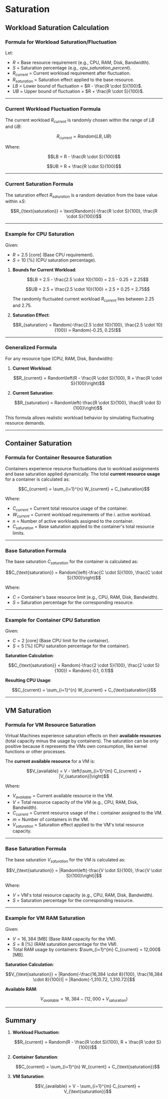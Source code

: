 # Saturation

## Workload Saturation Calculation

### **Formula for Workload Saturation/Fluctuation**

Let:

- $R$ = Base resource requirement (e.g., CPU, RAM, Disk, Bandwidth).
- $S$ = Saturation percentage (e.g., $cpu{\_saturation\_percent}$).
- $R_{current}$ = Current workload requirement after fluctuation.
- $R_{saturation}$ = Saturation effect applied to the base resource.
- $LB$ = Lower bound of fluctuation = $R - \frac{R \cdot S}{100}$.
- $UB$ = Upper bound of fluctuation = $R + \frac{R \cdot S}{100}$.

---

### **Current Workload Fluctuation Formula**

The current workload $R_{current}$ is randomly chosen within the range of $LB$ and $UB$:

$$R_{current} = Random(LB, UB)$$

Where:

$$LB = R - \frac{R \cdot S}{100}$$

$$UB = R + \frac{R \cdot S}{100}$$

---

### **Current Saturation Formula**

The saturation effect $R_{saturation}$ is a random deviation from the base value within $\pm S$:

$$R_{\text{saturation}} = \text{Random}(-\frac{R \cdot S}{100}, \frac{R \cdot S}{100})$$

---

### **Example for CPU Saturation**

Given:

- $R = 2.5$ [core] (Base CPU requirement).
- $S = 10$ [%] (CPU saturation percentage).

1. **Bounds for Current Workload**:

   $$LB = 2.5 - \frac{2.5 \cdot 10}{100} = 2.5 - 0.25 = 2.25$$

   $$UB = 2.5 + \frac{2.5 \cdot 10}{100} = 2.5 + 0.25 = 2.75$$

   The randomly fluctuated current workload $R_{current}$ lies between $2.25$ and $2.75$.

2. **Saturation Effect**:

   $$R_{saturation} = Random(-\frac{2.5 \cdot 10}{100}, \frac{2.5 \cdot 10}{100}) = Random(-0.25, 0.25)$$

---

### **Generalized Formula**

For any resource type (CPU, RAM, Disk, Bandwidth):

1. **Current Workload**:

   $$R_{current} = Random\left(R - \frac{R \cdot S}{100}, R + \frac{R \cdot S}{100}\right)$$

2. **Current Saturation**:

   $$R_{saturation} = Random\left(-\frac{R \cdot S}{100}, \frac{R \cdot S}{100}\right)$$

This formula allows realistic workload behavior by simulating fluctuating resource demands.

---

## Container Saturation

### **Formula for Container Resource Saturation**

Containers experience resource fluctuations due to workload assignments and base saturation applied dynamically. The total **current resource usage** for a container is calculated as:

$$C_{current} = \sum_{i=1}^{n} W_{current} + C_{saturation}$$

Where:

- $C_{current}$ = Current total resource usage of the container.
- $W_{current}$ = Current workload requirements of the $i.$ active workload.
- $n$ = Number of active workloads assigned to the container.
- $C_{saturation}$ = Base saturation applied to the container's total resource limits.

---

### **Base Saturation Formula**

The base saturation $C_{saturation}$ for the container is calculated as:

$$C_{\text{saturation}} = Random(\left(-\frac{C \cdot S}{100}, \frac{C \cdot S}{100}\right)$$

Where:

- $C$ = Container's base resource limit (e.g., CPU, RAM, Disk, Bandwidth).
- $S$ = Saturation percentage for the corresponding resource.

---

### **Example for Container CPU Saturation**

Given:

- $C = 2$ [core] (Base CPU limit for the container).
- $S = 5$ [%] (CPU saturation percentage for the container).

**Saturation Calculation**:

   $$C_{\text{saturation}} = Random(-\frac{2 \cdot 5}{100}, \frac{2 \cdot 5}{100}) = Random(-0.1, 0.1)$$

**Resulting CPU Usage**:

   $$C_{current} = \sum_{i=1}^{n} W_{current} + C_{\text{saturation}}$$

---

## VM Saturation

### **Formula for VM Resource Saturation**

Virtual Machines experience saturation effects on their **available resources** (total capacity minus the usage by containers).
The saturation can be only positive because it represents the VMs own consumption, like kernel functions or other processes.

The **current available resource** for a VM is:

$$V_{available} = V - \left(\sum_{i=1}^{m} C_{current} + |V_{saturation}|\right)$$

Where:

- $V_{available}$ = Current available resource in the VM.
- $V$ = Total resource capacity of the VM (e.g., CPU, RAM, Disk, Bandwidth).
- $C_{current}$ = Current resource usage of the $i$. container assigned to the VM.
- $m$ = Number of containers in the VM.
- $V_{saturation}$ = Saturation effect applied to the VM's total resource capacity.

---

### **Base Saturation Formula**

The base saturation $V_{saturation}$ for the VM is calculated as:

$$V_{\text{saturation}} = |Random\left(-\frac{V \cdot S}{100}, \frac{V \cdot S}{100}\right)|$$

Where:

- $V$ = VM's total resource capacity (e.g., CPU, RAM, Disk, Bandwidth).
- $S$ = Saturation percentage for the corresponding resource.

---

### **Example for VM RAM Saturation**

Given:

- $V = 16,384$ [MB] (Base RAM capacity for the VM).
- $S = 8$ [%] (RAM saturation percentage for the VM).
- Total RAM usage by containers: $\sum_{i=1}^{m} C_{current} = 12,000$ [MB].

**Saturation Calculation**:

   $$V_{\text{saturation}} = |Random(-\frac{16,384 \cdot 8}{100}, \frac{16,384 \cdot 8}{100})| = |Random(-1,310.72, 1,310.72)|$$

**Available RAM**:

   $$V_{available} = 16,384 - (12,000 + V_{\text{saturation}})$$

---

## Summary

1. **Workload Fluctuation**:

   $$R_{current} = Random(R - \frac{R \cdot S}{100}, R + \frac{R \cdot S}{100})$$

2. **Container Saturation**:

   $$C_{current} = \sum_{i=1}^{n} W_{current} + C_{\text{saturation}}$$

3. **VM Saturation**:

   $$V_{available} = V - \sum_{i=1}^{m} C_{current} + V_{\text{saturation}}$$

